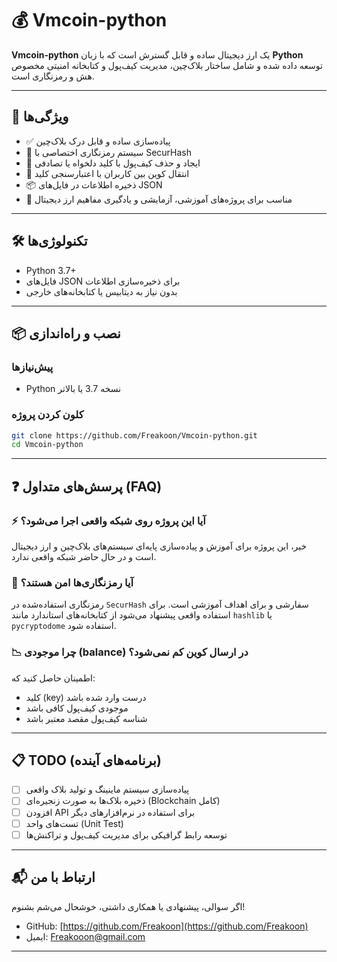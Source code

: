 # 💰 Vmcoin-python

**Vmcoin-python** یک ارز دیجیتال ساده و قابل گسترش است که با زبان **Python** توسعه داده شده و شامل ساختار بلاک‌چین، مدیریت کیف‌پول و کتابخانه امنیتی مخصوص هش و رمزنگاری است.

---

## 🧩 ویژگی‌ها

- ✅ پیاده‌سازی ساده و قابل درک بلاک‌چین
- 🔐 سیستم رمزنگاری اختصاصی با SecurHash
- 👛 ایجاد و حذف کیف‌پول با کلید دلخواه یا تصادفی
- 💸 انتقال کوین بین کاربران با اعتبارسنجی کلید
- 📦 ذخیره اطلاعات در فایل‌های JSON
- 🧪 مناسب برای پروژه‌های آموزشی، آزمایشی و یادگیری مفاهیم ارز دیجیتال

---

## 🛠️ تکنولوژی‌ها

- Python 3.7+
- فایل‌های JSON برای ذخیره‌سازی اطلاعات
- بدون نیاز به دیتابیس یا کتابخانه‌های خارجی

---

## 📦 نصب و راه‌اندازی

### پیش‌نیازها

- Python نسخه 3.7 یا بالاتر

### کلون کردن پروژه

```bash
git clone https://github.com/Freakoon/Vmcoin-python.git
cd Vmcoin-python
```

---

## ❓ پرسش‌های متداول (FAQ)

### ⚡ آیا این پروژه روی شبکه واقعی اجرا می‌شود؟
خیر، این پروژه برای آموزش و پیاده‌سازی پایه‌ای سیستم‌های بلاک‌چین و ارز دیجیتال است و در حال حاضر شبکه واقعی ندارد.

### 🔐 آیا رمزنگاری‌ها امن هستند؟
رمزنگاری استفاده‌شده در `SecurHash` سفارشی و برای اهداف آموزشی است. برای استفاده واقعی پیشنهاد می‌شود از کتابخانه‌های استاندارد مانند `hashlib` یا `pycryptodome` استفاده شود.

### 📉 چرا موجودی (balance) در ارسال کوین کم نمی‌شود؟
اطمینان حاصل کنید که:
- کلید (key) درست وارد شده باشد
- موجودی کیف‌پول کافی باشد
- شناسه کیف‌پول مقصد معتبر باشد

---

## 📋 TODO (برنامه‌های آینده)

- [ ] پیاده‌سازی سیستم ماینینگ و تولید بلاک واقعی
- [ ] ذخیره بلاک‌ها به صورت زنجیره‌ای (Blockchain کامل)
- [ ] افزودن API برای استفاده در نرم‌افزارهای دیگر
- [ ] تست‌های واحد (Unit Test)
- [ ] توسعه رابط گرافیکی برای مدیریت کیف‌پول و تراکنش‌ها

---

## 📬 ارتباط با من

اگر سوالی، پیشنهادی یا همکاری داشتی، خوشحال می‌شم بشنوم!

- GitHub: [https://github.com/Freakoon](https://github.com/Freakoon)
- ایمیل: Freakooon@gmail.com

---
